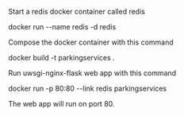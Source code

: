 Start a redis docker container called redis

docker run --name redis -d redis

Compose the docker container with this command

docker build -t parkingservices .

Run uwsgi-nginx-flask web app with this command

docker run -p 80:80 --link redis parkingservices

The web app will run on port 80.